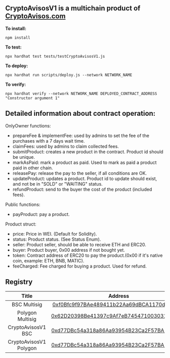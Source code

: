 ## **CryptoAvisosV1 is a multichain product of  [CryptoAvisos.com](https://cryptoavisos.com/)**

**To install:**

`npm install`

**To test:**

`npx hardhat test tests/testCryptoAvisosV1.js`

**To deploy:**

`npx hardhat run scripts/deploy.js --network NETWORK_NAME`

**To verify:**

`npx hardhat verify --network NETWORK_NAME DEPLOYED_CONTRACT_ADDRESS "Constructor argument 1"`

## Detailed information about contract operation:

OnlyOwner functions:

- prepareFee & implementFee: used by admins to set the fee of the purchases with a 7 days wait time.
- claimFees: used by admins to claim collected fees.
- submitProduct: creates a new product in the contract. Product id should be unique.
- markAsPaid: mark a product as paid. Used to mark as paid a product paid in other chain.
- releasePay: release the pay to the seller, if all conditions are OK.
- updateProduct: updates a product. Product id to update should exist, and not be in "SOLD" or "WAITING" status.
- refundProduct: send to the buyer the cost of the product (included fees).

Public functions:

- payProduct: pay a product. 

Product struct:

- price: Price in WEI. (Default for Solidity).
- status: Product status. (See Status Enum).
- seller: Product seller, should be able to receive ETH and ERC20.
- buyer: Product buyer, 0x00 address if not bought yet.
- token: Contract address of ERC20 to pay the product.(0x00 if it's native coin, example: ETH, BNB, MATIC).
- feeCharged: Fee charged for buying a product. Used for refund.

## **Registry**

|       **Title**        |                         **Address**                          |
| :--------------------: | :----------------------------------------------------------: |
|      BSC Multisig      | [0xf0Bfc9f97BAe489411b22Aa69dBCA1170d51182A](https://bscscan.com/address/0xf0Bfc9f97BAe489411b22Aa69dBCA1170d51182A) |
|    Polygon Multisig    | [0x62D20398Be41397c9Af7eB745471003031c26DF6](https://polygonscan.com/address/0x62D20398Be41397c9Af7eB745471003031c26DF6) |
|   CryptoAvisosV1 BSC   | [0xd77DBc54a318a86Aa93954B23Ca2F57BA1E3c0a9](https://bscscan.com/address/0xd77dbc54a318a86aa93954b23ca2f57ba1e3c0a9) |
| CryptoAvisosV1 Polygon | [0xd77DBc54a318a86Aa93954B23Ca2F57BA1E3c0a9](https://polygonscan.com/address/0xd77dbc54a318a86aa93954b23ca2f57ba1e3c0a9) |

